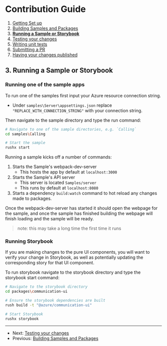 # Contribution Guide

1. [Getting Set up](./1.%20getting-set-up.md)
2. [Building Samples and Packages](./2.%20build-samples-and-packages.md)
3. **[Running a Sample or Storybook](./3.%20running-a-sample-or-storybook.md)**
4. [Testing your changes](./4.%20testing-your-changes.md)
5. [Writing unit tests](./5.%20writing-unit-tests.md)
6. [Submitting a PR](./6.%20submitting-a-pr.md)
7. [Having your changes published](./7.%20having-your-changes-published.md)

## 3. Running a Sample or Storybook

### Running one of the sample apps

To run one of the samples first input your Azure resource connection string.

* Under `samples\Server\appsettings.json` replace `"REPLACE_WITH_CONNECTION_STRING"` with your connection string.

Then navigate to the sample directory and type the run command:

```bash
# Navigate to one of the sample directories, e.g. `Calling`
cd samples\Calling

# Start the sample
rushx start
```

Running a sample kicks off a number of commands:

1. Starts the Sample's webpack-dev-server
    * This hosts the app by default at `localhost:3000`
1. Starts the Sample's API server
    * This server is located `Samples/server`
    * This runs by default at `localhost:8080`
1. Starts a dependency `build:watch` command to hot reload any changes made to packages.

Once the webpack-dev-server has started it should open the webpage for the sample, and once the sample has finished building the webpage will finish loading and the sample will be ready.
> note: this may take a long time the first time it runs

### Running Storybook

If you are making changes to the pure UI components, you will want to verify your change in Storybook, as well as potentially updating the corresponding story for that UI component.

To run storybook navigate to the storybook directory and type the storybook start command:

```bash
# Navigate to the storybook directory
cd packages\communication-ui

# Ensure the storybook dependencies are built
rush build -t "@azure/communication-ui"

# Start Storybook
rushx storybook
```

---

* Next: [Testing your changes](./4.%20testing-your-changes.md)
* Previous: [Building Samples and Packages](./2.%20build-samples-and-packages.md)
